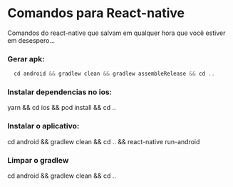# Comandos para React-native

Comandos do react-native que salvam em qualquer hora que você estiver em desespero...

### Gerar apk:
```js
  cd android && gradlew clean && gradlew assembleRelease && cd ..
```



### Instalar dependencias no ios:

yarn && cd ios && pod install && cd ..

### Instalar o aplicativo:

cd android && gradlew clean && cd .. && react-native run-android

### Limpar o gradlew

cd android && gradlew clean && cd ..
